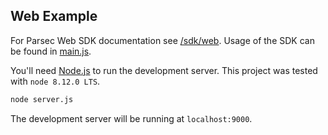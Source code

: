 ## Web Example

For Parsec Web SDK documentation see [/sdk/web](/sdk/web). Usage of the SDK can be found in [main.js](main.js).

You'll need [Node.js](https://nodejs.org) to run the development server. This project was tested with `node 8.12.0 LTS`.

```bash
node server.js
```

The development server will be running at `localhost:9000`.
